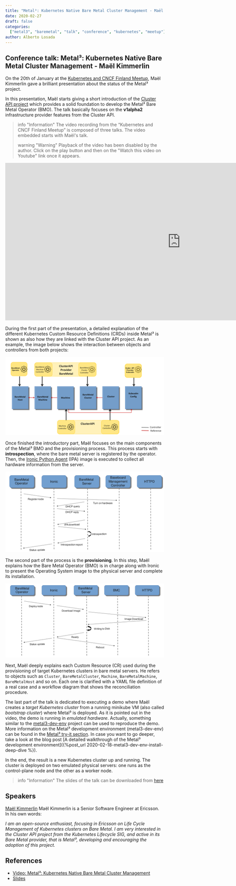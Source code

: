 ```yaml
---
title: "Metal³: Kubernetes Native Bare Metal Cluster Management - Maël Kimmerlin - Kubernetes and CNCF Finland Meetup"
date: 2020-02-27
draft: false
categories:
  ["metal3", "baremetal", "talk", "conference", "kubernetes", "meetup"]
author: Alberto Losada
---
```


## Conference talk: Metal³: Kubernetes Native Bare Metal Cluster Management - Maël Kimmerlin

On the 20th of January at the [Kubernetes and CNCF Finland Meetup](https://www.meetup.com/Kubernetes-Finland/), Maël Kimmerlin gave a brilliant presentation about the status of the Metal³ project.

In this presentation, Maël starts giving a short introduction of the [Cluster API project](https://github.com/kubernetes-sigs/cluster-api) which provides a solid foundation to develop the Metal³ Bare Metal Operator (BMO). The talk basically focuses on the **v1alpha2** infrastructure provider features from the Cluster API.

> info "Information"
> The video recording from the “Kubernetes and CNCF Finland Meetup” is composed of three talks. The video embedded starts with Maël's talk.
>
> warning "Warning"
> Playback of the video has been disabled by the author. Click on the play button and then on the "Watch this video on Youtube" link once it appears.

<!-- markdownlint-disable no-inline-html -->

<iframe width="1110" height="720" style="height: 500px" src="https://www.youtube.com/embed/3k5EfIQpw-E?t=4167" frameborder="0" allow="accelerometer; autoplay; encrypted-media; gyroscope; picture-in-picture" allowfullscreen></iframe>

<!-- markdownlint-enable no-inline-html -->

During the first part of the presentation, a detailed explanation of the different Kubernetes Custom Resource Definitions (CRDs) inside Metal³ is shown as also how they are linked with the Cluster API project. As an example, the image below shows the interaction between objects and controllers from both projects:

![crd v1alpha2](/assets/2020-02-27-talk-kubernetes-finland-metal3/metal3-crds-controllers.resized.png)

Once finished the introductory part, Maël focuses on the main components of the Metal³ BMO and the provisioning process. This process starts with **introspection**, where the bare metal server is registered by the operator. Then, the [Ironic Python Agent](https://docs.openstack.org/ironic-python-agent/latest/) (IPA) image is executed to collect all hardware information from the server.

![metal3 introspection](/assets/2020-02-27-talk-kubernetes-finland-metal3/metal3-instrospection.resized.png)

The second part of the process is the **provisioning**. In this step, Maël explains how the Bare Metal Operator (BMO) is in charge along with Ironic to present the Operating System image to the physical server and complete its installation.

![metal3 provisioning](/assets/2020-02-27-talk-kubernetes-finland-metal3/metal3-provisioning.resized.png)

Next, Maël deeply explains each Custom Resource (CR) used during the provisioning of target Kubernetes clusters in bare metal servers. He refers to objects such as `Cluster`, `BareMetalCluster`, `Machine`, `BareMetalMachine`, `BareMetalHost` and so on. Each one is clarified with a YAML file definition of a real case and a workflow diagram that shows the reconciliation procedure.

The last part of the talk is dedicated to executing a demo where Maël creates a _target Kubernetes cluster_ from a running minikube VM (also called _bootstrap cluster_) where Metal³ is deployed. As it is pointed out in the video, the demo is running in _emulated hardware_. Actually, something similar to the [metal3-dev-env](https://github.com/metal3-io/metal3-dev-env) project can be used to reproduce the demo. More information on the Metal³ development environment (metal3-dev-env) can be found in the [Metal³ try-it section](https://metal3.io/try-it.html). In case you want to go deeper, take a look at the blog post [A detailed walkthrough of the Metal³ development environment]({%post_url 2020-02-18-metal3-dev-env-install-deep-dive %}).

In the end, the result is a new Kubernetes cluster up and running. The cluster is deployed on two emulated physical servers: one runs as the control-plane node and the other as a worker node.

> info "Information"
> The slides of the talk can be downloaded from [here](https://drive.google.com/open?id=1mdofzqIpH7XpFYkjB0ZC7EWU_RGW6aOl)

## Speakers

[Maël Kimmerlin](https://www.linkedin.com/in/maelkimmerlin/) Maël Kimmerlin is a Senior Software Engineer at Ericsson. In his own words:

_I am an open-source enthusiast, focusing in Ericsson on Life Cycle Management of Kubernetes clusters on Bare Metal. I am very interested in the Cluster API project from the Kubernetes Lifecycle SIG, and active in its Bare Metal provider, that is Metal³, developing and encouraging the adoption of this project._

## References

- [Video: Metal³: Kubernetes Native Bare Metal Cluster Management](https://youtu.be/3k5EfIQpw-E?t=4167)
- [Slides](https://drive.google.com/open?id=1mdofzqIpH7XpFYkjB0ZC7EWU_RGW6aOl)
